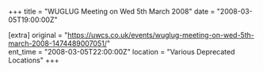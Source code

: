 +++
title = "WUGLUG Meeting on Wed 5th March 2008"
date = "2008-03-05T19:00:00Z"

[extra]
original = "https://uwcs.co.uk/events/wuglug-meeting-on-wed-5th-march-2008-1474489007051/"    
ent_time = "2008-03-05T22:00:00Z"
location = "Various Deprecated Locations"
+++



